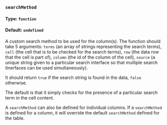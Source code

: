 ### `searchMethod`
#### Type: `function`
#### Default: `undefined`

A custom search method to be used for the column(s). The function should take 5 arguments:
`terms` (an array of strings representing the search terms),
`cell` (the cell that is to be checked for the search terms),
`row` (the data row that the cell is part of),
`column` (the id of the column of the cell),
`source` (a unique string given to a particular search interface so that multiple search itnerfaces can be used simultaneously).

It should return `true` if the search string is found in the data, `false` otherwise.

The default is that it simply checks for the presence of a particular search term in the cell content.

A `searchMethod` can also be defined for individual columns. If a `searchMethod` is defined for a column, it will override the
default `searchMethod` defined for the table.
